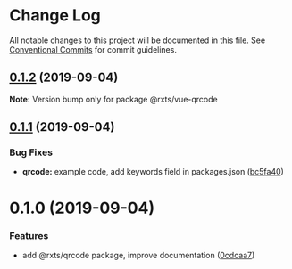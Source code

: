 # Change Log

All notable changes to this project will be documented in this file.
See [Conventional Commits](https://conventionalcommits.org) for commit guidelines.

## [0.1.2](https://github.com/rx-ts/vue/compare/@rxts/vue-qrcode@0.1.1...@rxts/vue-qrcode@0.1.2) (2019-09-04)

**Note:** Version bump only for package @rxts/vue-qrcode





## [0.1.1](https://github.com/rx-ts/vue/compare/@rxts/vue-qrcode@0.1.0...@rxts/vue-qrcode@0.1.1) (2019-09-04)


### Bug Fixes

* **qrcode:** example code, add keywords field in packages.json ([bc5fa40](https://github.com/rx-ts/vue/commit/bc5fa40))





# 0.1.0 (2019-09-04)


### Features

* add @rxts/qrcode package, improve documentation ([0cdcaa7](https://github.com/rx-ts/vue/commit/0cdcaa7))
